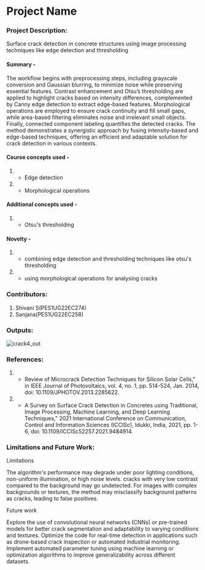 # Project Name

### Project Description: 
Surface crack detection in concrete structures using image processing techniques like edge detection and thresholding
#### Summary - 
The workflow begins with preprocessing steps, including grayscale conversion and Gaussian blurring, to minimize noise while preserving essential features. 
Contrast enhancement and Otsu’s thresholding are applied to highlight cracks based on intensity differences, complemented by Canny edge detection to extract edge-based features. 
Morphological operations are employed to ensure crack continuity and fill small gaps, while area-based filtering eliminates noise and irrelevant small objects. Finally, connected component labeling quantifies the detected cracks. 
The method demonstrates a synergistic approach by fusing intensity-based and edge-based techniques, offering an efficient and adaptable solution for crack detection in various contexts.


#### Course concepts used - 
1. - Edge detection
2. - Morphological operations

   
#### Additional concepts used -
1. - Otsu's thresholding

#### Novelty - 
1. - combining edge detection and thresholding techniques like otsu's thresholding
2. - using morphological operations for analysing cracks
   
### Contributors:
1. Shivani S(PES1UG22EC274)
2. Sanjana(PES1UG22EC258)

### Outputs:

![crack4_out](https://github.com/user-attachments/assets/6b645fd5-62ba-46f1-8127-da53cfdc77a4)



### References:
1. - Review of Microcrack Detection Techniques for Silicon Solar Cells," in IEEE Journal of Photovoltaics, vol. 4, no. 1, pp. 514-524, Jan. 2014, doi: 10.1109/JPHOTOV.2013.2285622.
2. - A Survey on Surface Crack Detection in Concretes using Traditional, Image Processing, Machine Learning, and Deep Learning Techniques," 2021 International Conference on Communication, Control and Information Sciences (ICCISc), Idukki, India, 2021, pp. 1-6, doi: 10.1109/ICCISc52257.2021.9484914.
   
### Limitations and Future Work:
Limitations

The algorithm's performance may degrade under poor lighting conditions, non-uniform illumination, or high noise levels. 
cracks with very low contrast compared to the background may go undetected.
For images with complex backgrounds or textures, the method may misclassify background patterns as cracks, leading to false positives.

Future work

Explore the use of convolutional neural networks (CNNs) or pre-trained models for better crack segmentation and adaptability to varying conditions and textures.
Optimize the code for real-time detection in applications such as drone-based crack inspection or automated industrial monitoring.
Implement automated parameter tuning using machine learning or optimization algorithms to improve generalizability across different datasets.
